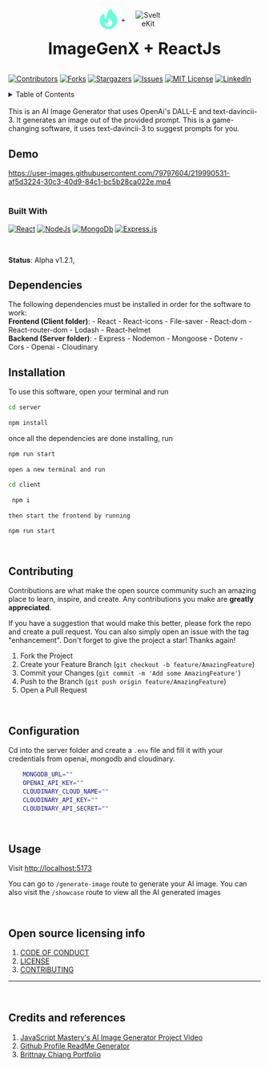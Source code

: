 <div style="margin-top: 1rem; text-align: center;margin-right: 25px; align-items:center; justify-content:center; display:flex">
    <img src="./client/public/ImageGenX.svg" style="width: 50px" alt="ImageGenX" />
    <p>+</p>
    <img style="width: 50px; margin-left: 20px" src="https://upload.wikimedia.org/wikipedia/commons/a/a7/React-icon.svg" alt="SvelteKit">
</div>
    <p style="font-size: 2rem; font-weight: 700; text-align: center; margin-top: .9rem">ImageGenX + ReactJs</p>

[![Contributors][contributors-shield]][contributors-url]
[![Forks][forks-shield]][forks-url]
[![Stargazers][stars-shield]][stars-url]
[![Issues][issues-shield]][issues-url]
[![MIT License][license-shield]][license-url]
[![LinkedIn][linkedin-shield]][linkedin-url]

<details>
  <summary>Table of Contents</summary>
  <ol>
    <li>
      <a href="#demo">Demo</a>
    </li>
        <li><a href="#built-with">Built With</a></li>
    <li>
      <a href="#dependencies">Required Dependencies</a>
    </li>
    <li><a href="#installation">Installation</a></li>
    <li><a href="#contributing">Contributing</a></li>
    <li><a href="#configuration">Configuration</a></li>
    <li><a href="#usage">Usage</a></li>
    <li><a href="#open-source-licensing-info">License</a></li>
    <li><a href="#credits-and-references">Credits & References</a></li>
  </ol>
</details>
<br/>
This is an AI Image Generator that uses OpenAi's DALL-E and text-davincii-3. It generates an image out of the provided prompt. This is a game-changing software, it uses text-davincii-3 to suggest prompts for you.

## Demo
https://user-images.githubusercontent.com/79797604/219990531-af5d3224-30c3-40d9-84c1-bc5b28ca022e.mp4
<br/>
<br/>
### Built With

 [![React][React.js]][React-url]
 [![NodeJs][NodeJs]][NodeJs-url]
 [![MongoDb][MongoDB]][MongoDB-url]
 [![Express.js][ExpressJs]][ExpressJs-url]

<br/>

**Status**:  Alpha v1.2.1, 
<br/>

## Dependencies

The following dependencies must be installed in order for the software to work:
<br/>
    **Frontend (Client folder)**:
        - React
        - React-icons
        - File-saver
        - React-dom
        - React-router-dom
        - Lodash
        - React-helmet
        <br/>
    **Backend (Server folder)**:
        - Express
        - Nodemon
        - Mongoose
        - Dotenv
        - Cors
        - Openai
        - Cloudinary
<br/>

## Installation

To use this software, open your terminal and run 

```sh
cd server
```

```sh
npm install
```
once all the dependencies are done installing, run

```sh
npm run start
 ```

    open a new terminal and run

```sh
cd client
```

```sh
 npm i
```

    then start the frontend by running


```sh
npm run start

``` 
<br/>


<!-- CONTRIBUTING -->
## Contributing

Contributions are what make the open source community such an amazing place to learn, inspire, and create. Any contributions you make are **greatly appreciated**.

If you have a suggestion that would make this better, please fork the repo and create a pull request. You can also simply open an issue with the tag "enhancement".
Don't forget to give the project a star! Thanks again!

1. Fork the Project
2. Create your Feature Branch (`git checkout -b feature/AmazingFeature`)
3. Commit your Changes (`git commit -m 'Add some AmazingFeature'`)
4. Push to the Branch (`git push origin feature/AmazingFeature`)
5. Open a Pull Request

<br/>

## Configuration

Cd into the server folder and create a `.env` file and fill it with your credentials from openai, mongodb and cloudinary.

```sh
    MONGODB_URL=""
    OPENAI_API_KEY=""
    CLOUDINARY_CLOUD_NAME=""
    CLOUDINARY_API_KEY=""
    CLOUDINARY_API_SECRET=""

```
<br/>

## Usage

Visit [http://localhost:5173](http://localhost:5173)

You can go to `/generate-image` route to generate your AI image.
You can also visit the `/showcase` route to view all the AI generated images 
<br/>

<br/>

## Open source licensing info
1. [CODE OF CONDUCT](CODE_OF_CONDUCT)
2. [LICENSE](LICENSE)
3. [CONTRIBUTING](CONTRIBUTING)


----
<br/>

## Credits and references

1. [JavaScript Mastery's AI Image Generator Project Video]()
2. [Github Profile ReadMe Generator](https://gprm.itsvg.in)
3. [Brittnay Chiang Portfolio](brittanychiang.com)

<!-- MARKDOWN LINKS & IMAGES -->
<!-- https://www.markdownguide.org/basic-syntax/#reference-style-links -->
[contributors-shield]: https://img.shields.io/github/contributors/TheBuddiesOfficial/ImageGenX.svg?style=for-the-badge
[contributors-url]: https://github.com/TheBuddiesOfficial/ImageGenX/graphs/contributors
[forks-shield]: https://img.shields.io/github/forks/TheBuddiesOfficial/ImageGenX.svg?style=for-the-badge
[forks-url]: https://github.com/TheBuddiesOfficial/ImageGenX/network/members
[stars-shield]: https://img.shields.io/github/stars/TheBuddiesOfficial/ImageGenX.svg?style=for-the-badge
[stars-url]: https://github.com/TheBuddiesOfficial/ImageGenX/stargazers
[issues-shield]: https://img.shields.io/github/issues/TheBuddiesOfficial/ImageGenX.svg?style=for-the-badge
[issues-url]: https://github.com/TheBuddiesOfficial/ImageGenX/issues
[license-shield]: https://img.shields.io/github/license/TheBuddiesOfficial/ImageGenX.svg?style=for-the-badge
[license-url]: https://github.com/TheBuddiesOfficial/ImageGenX/blob/master/LICENSE.txt
[linkedin-shield]: https://img.shields.io/badge/-LinkedIn-black.svg?style=for-the-badge&logo=linkedin&colorB=555
[linkedin-url]: https://linkedin.com/in/TheBuddiesOfficial
[Next.js]: https://img.shields.io/badge/next.js-000000?style=for-the-badge&logo=nextdotjs&logoColor=white
[Next-url]: https://nextjs.org/
[React.js]: https://img.shields.io/badge/React-20232A?style=for-the-badge&logo=react&logoColor=61DAFB
[React-url]: https://beta.reactjs.org/
[Vue.js]: https://img.shields.io/badge/Vue.js-35495E?style=for-the-badge&logo=vuedotjs&logoColor=4FC08D
[Vue-url]: https://vuejs.org/
[Angular.io]: https://img.shields.io/badge/Angular-DD0031?style=for-the-badge&logo=angular&logoColor=white
[Angular-url]: https://angular.io/
[Svelte.dev]: https://img.shields.io/badge/Svelte-4A4A55?style=for-the-badge&logo=svelte&logoColor=FF3E00
[Svelte-url]: https://svelte.dev/
[Laravel.com]: https://img.shields.io/badge/Laravel-FF2D20?style=for-the-badge&logo=laravel&logoColor=white
[Laravel-url]: https://laravel.com
[Bootstrap.com]: https://img.shields.io/badge/Bootstrap-563D7C?style=for-the-badge&logo=bootstrap&logoColor=white
[Bootstrap-url]: https://getbootstrap.com
[JQuery.com]: https://img.shields.io/badge/jQuery-0769AD?style=for-the-badge&logo=jquery&logoColor=white
[JQuery-url]: https://jquery.com 
[MongoDB]:https://img.shields.io/badge/MongoDB-%234ea94b.svg?style=for-the-badge&logo=mongodb&logoColor=white
[MongoDB-url]: https://mongodb.com/docs
[NodeJs-url]: https://nodejs.org
[NodeJs]:https://img.shields.io/badge/node.js-6DA55F?style=for-the-badge&logo=node.js&logoColor=white
[ExpressJs-url]: https://mongodb.com/docs
[ExpressJs]:https://img.shields.io/badge/express.js-%23404d59.svg?style=for-the-badge&logo=express&logoColor=%2361DAFB

